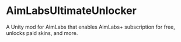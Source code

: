 # AimLabsUltimateUnlocker
A Unity mod for AimLabs that enables AimLabs+ subscription for free, unlocks paid skins, and more.

